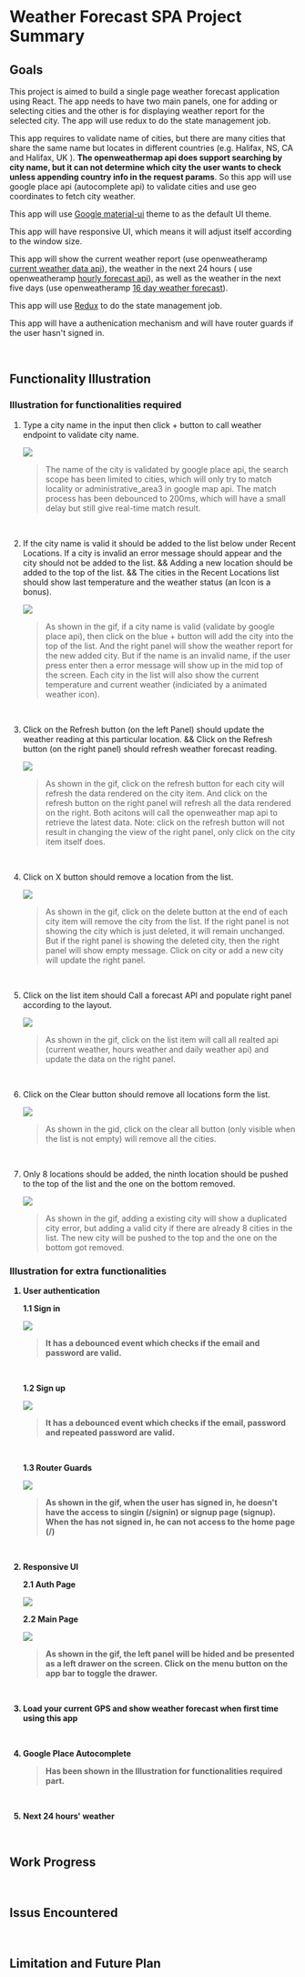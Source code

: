 # Weather Forecast SPA Project Summary

## Goals
This project is aimed to build a single page weather forecast application using React. The app needs to have two main panels, one for adding or selecting cities and the other is for displaying weather report for the selected city. The app will use redux to do the state management job.

This app requires to validate name of cities, but there are many cities that share the same name but locates in different countries (e.g. Halifax, NS, CA and Halifax, UK ). **The openweathermap api does support searching by city name, but it can not determine which city the user wants to check unless appending country info in the request params**. So this app will use google place api (autocomplete api) to validate cities and use geo coordinates to fetch city weather.

This app will use [Google material-ui][material-ui] theme to as the default UI theme.

This app will have responsive UI, which means it will adjust itself according to the window size.

This app will show the current weather report (use openweatheramp [current weather data api][current]), the weather in the next 24 hours ( use openweatheramp [hourly forecast api][hour]), as well as the weather in the next five days (use openweatheramp [16 day weather forecast][day]).

This app will use [Redux][redux] to do the state management job.

This app will have a authenication mechanism and will have router guards if the user hasn't signed in.

<br>

## Functionality  Illustration

### Illustration for functionalities required

1. Type a city name in the input then click + button to call weather endpoint to validate city name.

    ![](https://firebasestorage.googleapis.com/v0/b/weather-app-c8787.appspot.com/o/summary-gif%2Ftype-city-name.gif?alt=media&token=ca86553f-81de-458b-a9ca-28a003c11979)

    >The name of the city is validated by google place api, the search scope has been limited to cities, which will only try to match locality or administrative_area3 in google map api. The match process has been debounced to 200ms, which will have a small delay but still give real-time match result.

<br>

2. If the city name is valid it should be added to the list below under Recent Locations. If a city is invalid an error message should appear and the city should not be added to the list. && Adding a new location should be added to the top of the list. && The cities in the Recent Locations list should show last temperature and the weather status (an Icon is a bonus).

    ![](https://firebasestorage.googleapis.com/v0/b/weather-app-c8787.appspot.com/o/summary-gif%2Fvalidate-adn-add-to-list.gif?alt=media&token=3390fe1b-ba09-49f6-80df-7bfae92fbbd4)

    >As shown in the gif, if a city name is valid (validate by google place api), then click on the blue + button will add the city into the top of the list. And the right panel will show the weather report for the new added city. But if the name is an invalid name, if the user press enter then a error message will show up in the mid top of the screen. Each city in the list will also show the current temperature and current weather (indiciated by a animated weather icon).

<br>

3. Click on the Refresh button (on the left Panel) should update the weather reading at this particular location. &&  Click on the Refresh button (on the right panel) should refresh weather forecast reading.

    ![](https://firebasestorage.googleapis.com/v0/b/weather-app-c8787.appspot.com/o/summary-gif%2Fupdate-weather.gif?alt=media&token=c21f66a0-3a40-4dd2-af95-c6a550db2243)

    >As shown in the gif, click on the refresh button for each city will refresh the data rendered on the city item. And click on the refresh button on the right panel will refresh all the data rendered on the right. Both acitons will call the openweather map api to retrieve the latest data. Note: click on the refresh button will not result in changing the view of the right panel, only click on the city item itself does.

<br>

4. Click on X button should remove a location from the list.

    ![](https://firebasestorage.googleapis.com/v0/b/weather-app-c8787.appspot.com/o/summary-gif%2Fremove-from-list.gif?alt=media&token=dcaa7c08-aacf-4cdd-8187-c4c7b37d14bd)

    >As shown in the gif, click on the delete button at the end of each city item will remove the city from the list. If the right panel is not showing the city which is just deleted, it will remain unchanged. But if the right panel is showing the deleted city, then the right panel will show empty message. Click on city or add a new city will update the right panel. 

<br>

5. Click on the list item should Call a forecast API and populate right panel according to the layout.

    ![](https://firebasestorage.googleapis.com/v0/b/weather-app-c8787.appspot.com/o/summary-gif%2Fswitch-city.gif?alt=media&token=81f4c684-6ac1-4fa2-b011-23725a1de00a)

    >As shown in the gif, click on the list item will call all realted api (current weather, hours weather and daily weather api) and update the data on the right panel.

<br>

6. Click on the Clear button should remove all locations form the list.

    ![](https://firebasestorage.googleapis.com/v0/b/weather-app-c8787.appspot.com/o/summary-gif%2Fremove-all.gif?alt=media&token=f4007dfc-d269-462d-b07e-ca781a6f3dd1)

    >As shown in the gid, click on the clear all button (only visible when the list is not empty) will remove all the cities.

<br>

7. Only 8 locations should be added, the ninth location should be pushed to the top of the list and the one on the bottom removed.

    ![](https://firebasestorage.googleapis.com/v0/b/weather-app-c8787.appspot.com/o/summary-gif%2Fmax-8-cities.gif?alt=media&token=509a6bd6-d523-406f-8d8c-7635780bcf56)
        
    >As shown in the gif, adding a existing city will show a duplicated city error, but adding a valid city if there are already 8 cities in the list. The new city will be pushed to the top and the one on the bottom got removed.

<b>

### Illustration for extra functionalities

1. User authentication

    1.1 Sign in

    ![](https://firebasestorage.googleapis.com/v0/b/weather-app-c8787.appspot.com/o/summary-gif%2FSignin.gif?alt=media&token=c0221821-71f3-4a8c-8529-8fbd53565424)

    >It has a debounced event which checks if the email and password are valid.
    
    <br>
    
    1.2 Sign up

    ![](https://firebasestorage.googleapis.com/v0/b/weather-app-c8787.appspot.com/o/summary-gif%2Fsignup.gif?alt=media&token=a9e4449d-f134-4c3a-a50c-f704f873e58e)

    >It has a debounced event which checks if the email, password and repeated password are valid.
    
    <br>
    
    1.3 Router Guards
    
    ![](https://firebasestorage.googleapis.com/v0/b/weather-app-c8787.appspot.com/o/summary-gif%2Frouter-guards.gif?alt=media&token=6af4a485-9942-4d0c-8199-a8a1d01bc389)

    >As shown in the gif, when the user has signed in, he doesn't have the access to singin (/signin) or signup page (signup). When the has not signed in, he can not access to the home page (/)

<br>

2. Responsive UI 
    
    2.1 Auth Page

    ![](https://firebasestorage.googleapis.com/v0/b/weather-app-c8787.appspot.com/o/summary-gif%2Fresponsive-auth.gif?alt=media&token=e17aa52b-64d2-4103-8ffe-13a1ce843839)

    2.2 Main Page

    ![](https://firebasestorage.googleapis.com/v0/b/weather-app-c8787.appspot.com/o/summary-gif%2Fresponsive-main.gif?alt=media&token=eccd2cd2-42a2-4593-96ed-7ad7f59b5ee7)

    >As shown in the gif, the left panel will be hided and be presented as a left drawer on the screen. Click on the menu button on the app bar to toggle the drawer. 


<br>

3. Load your current GPS and show weather forecast when first time using this app

<br>

4. Google Place Autocomplete
    >Has been shown in the Illustration for functionalities required part.

<br>

5. Next 24 hours' weather


<br>

## Work Progress


<br>

## Issus Encountered

<br>

## Limitation and Future Plan

[//]: # (These are reference links used in the body of this note and get stripped out when the markdown processor does its job.)

   [material-ui]: <https://material-ui.com/>
   [current]: <https://openweathermap.org/current/>
   [hour]: <https://openweathermap.org/api/hourly-forecast>
   [day]: <https://openweathermap.org/forecast16>
   [redux]: <https://redux.js.org>

